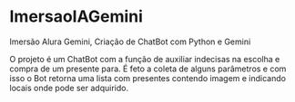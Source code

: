 # ImersaoIAGemini
Imersão Alura Gemini, Criação de ChatBot com Python e Gemini

O projeto é um ChatBot com a função de auxiliar indecisas na escolha e compra de um presente para.
É feto a coleta de alguns parâmetros e com isso o Bot retorna uma lista com presentes contendo imagem e indicando locais onde pode ser adquirido.

